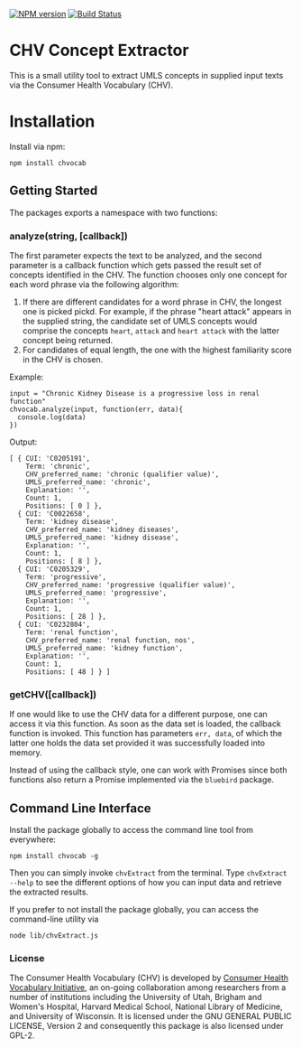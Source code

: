 [![NPM version](https://badge.fury.io/js/chvocab.svg)](http://badge.fury.io/js/chvocab)
[![Build Status](https://travis-ci.org/Planeshifter/node-chvocab.svg)](https://travis-ci.org/Planeshifter/node-chvocab)

CHV Concept Extractor
============

This is a small utility tool to extract UMLS concepts in supplied input texts via the Consumer Health Vocabulary (CHV). 

# Installation

Install via npm:

```
npm install chvocab
```

## Getting Started

The packages exports a namespace with two functions:

### analyze(string, [callback])

The first parameter expects the text to be analyzed, and the second parameter is a callback function which gets passed the result set of concepts identified in the CHV. The function chooses only one concept for each word phrase via the following algorithm: 

1. If there are different candidates for a word phrase in CHV, the longest one is picked pickd. For example, if the phrase "heart attack" appears in the supplied string, the candidate set of UMLS concepts would comprise the concepts `heart`, `attack` and `heart attack` with the latter concept being returned. 
2. For candidates of equal length, the one with the highest familiarity score in the CHV is chosen.

Example:
```
input = "Chronic Kidney Disease is a progressive loss in renal function" 
chvocab.analyze(input, function(err, data){
  console.log(data)
})
```

Output: 
```
[ { CUI: 'C0205191',
    Term: 'chronic',
    CHV_preferred_name: 'chronic (qualifier value)',
    UMLS_preferred_name: 'chronic',
    Explanation: '',
    Count: 1,
    Positions: [ 0 ] },
  { CUI: 'C0022658',
    Term: 'kidney disease',
    CHV_preferred_name: 'kidney diseases',
    UMLS_preferred_name: 'kidney disease',
    Explanation: '',
    Count: 1,
    Positions: [ 8 ] },
  { CUI: 'C0205329',
    Term: 'progressive',
    CHV_preferred_name: 'progressive (qualifier value)',
    UMLS_preferred_name: 'progressive',
    Explanation: '',
    Count: 1,
    Positions: [ 28 ] },
  { CUI: 'C0232804',
    Term: 'renal function',
    CHV_preferred_name: 'renal function, nos',
    UMLS_preferred_name: 'kidney function',
    Explanation: '',
    Count: 1,
    Positions: [ 48 ] } ]
```

### getCHV([callback])

If one would like to use the CHV data for a different purpose, one can access it via this function. As soon as the data set is loaded, the callback function is invoked. This function has parameters `err, data`, of which the latter one holds the data set provided it was successfully loaded into memory. 

Instead of using the callback style, one can work with Promises since both functions also return a Promise implemented via the `bluebird` package. 

## Command Line Interface

Install the package globally to access the command line tool from everywhere:

```
npm install chvocab -g
```

Then you can simply invoke `chvExtract` from the terminal. Type `chvExtract --help` to see the different options of how you can input data and retrieve the extracted results.

If you prefer to not install the package globally, you can access the command-line utility via

```
node lib/chvExtract.js
```

### License 

The Consumer Health Vocabulary (CHV) is developed by
[Consumer Health Vocabulary Initiative](http://consumerhealthvocab.org/), an on-going collaboration among researchers from a number of institutions including the
University of Utah, Brigham and Women's Hospital, Harvard Medical School, National Library
of Medicine, and University of Wisconsin. It is licensed under the GNU GENERAL PUBLIC LICENSE, Version 2 and
consequently this package is also licensed under GPL-2.
